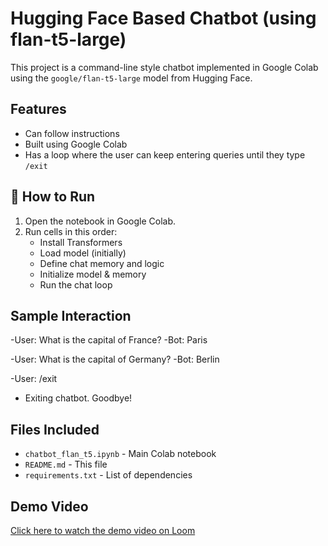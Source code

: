 
#  Hugging Face Based Chatbot (using flan-t5-large)

This project is a command-line style chatbot implemented in Google Colab using the `google/flan-t5-large` model from Hugging Face.

##  Features

- Can follow instructions
- Built using Google Colab
- Has a loop where the user can keep entering queries until they type `/exit`

## 🚀 How to Run

1. Open the notebook in Google Colab.
2. Run cells in this order:
   - Install Transformers
   - Load model (initially)
   - Define chat memory and logic
   - Initialize model & memory
   - Run the chat loop

##  Sample Interaction
-User: What is the capital of France?
-Bot: Paris

-User: What is the capital of Germany?
-Bot: Berlin

-User: /exit
- Exiting chatbot. Goodbye!

##  Files Included

- `chatbot_flan_t5.ipynb` - Main Colab notebook
- `README.md` - This file
- `requirements.txt` - List of dependencies

##  Demo Video



 [Click here to watch the demo video on Loom](https://www.loom.com/share/d0a1608153084d2eacc59134335f61b3?sid=fa6d2dd3-4e54-442f-9a06-142c031d8dc9)

